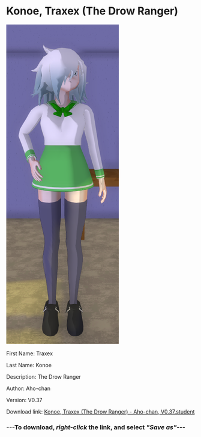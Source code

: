# Konoe, Traxex (The Drow Ranger)

<img src = "https://raw.githubusercontent.com/Arbiter1223/Daigaku-Gurashi-Custom-Students/master/Students/Files/Konoe%2C%20Traxex%20(The%20Drow%20Ranger).png">

First Name: Traxex

Last Name: Konoe

Description: The Drow Ranger

Author: Aho-chan

Version: V0.37

Download link: <a href="https://raw.githubusercontent.com/Arbiter1223/Daigaku-Gurashi-Custom-Students/master/Students/Files/Konoe%2C%20Traxex%20(The%20Drow%20Ranger)%20-%20Aho-chan%2C%20V0.37.student">Konoe, Traxex (The Drow Ranger) - Aho-chan, V0.37.student</a>

### ---**To download, _right-click_ the link, and select _"Save as"_**---

